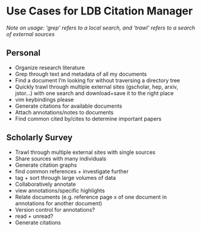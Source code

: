 # Use Cases for LDB Citation Manager
*Note on usage: 'grep' refers to a local search, and 'trawl' refers to a search of external sources*
## Personal
* Organize research literature
* Grep through text and metadata of all my documents
* Find a document I’m looking for without traversing a directory tree
* Quickly trawl through multiple external sites (gscholar, hep, arxiv, jstor...) with one search and download+save it to the right place
* vim keybindings please
* Generate citations for available documents
* Attach annotations/notes to documents
* Find common cited by/cites to determine important papers
## Scholarly Survey
* Trawl through multiple external sites with single sources
* Share sources with many individuals
* Generate citation graphs
* find common references + investigate further
* tag + sort through large volumes of data
* Collaboratively annotate
* view annotations/specific highlights
* Relate documents (e.g. reference page x of one document in annotations for another document)
* Version control for annotations?
* read + unread?
* Generate citations
